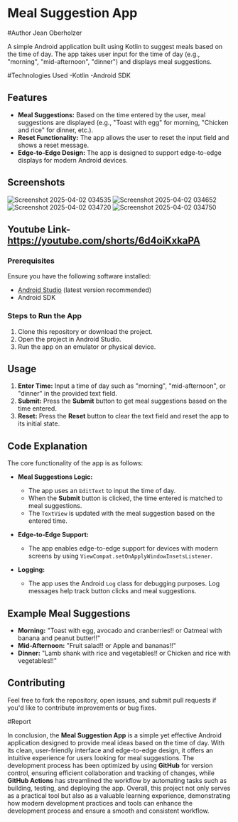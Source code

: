 # Meal Suggestion App

#Author
Jean Oberholzer

A simple Android application built using Kotlin to suggest meals based on the time of day. The app takes user input for the time of day (e.g., "morning", "mid-afternoon", "dinner") and displays meal suggestions.

#Technologies Used
-Kotlin
-Android SDK

## Features

- **Meal Suggestions:** Based on the time entered by the user, meal suggestions are displayed (e.g., "Toast with egg" for morning, "Chicken and rice" for dinner, etc.).
- **Reset Functionality:** The app allows the user to reset the input field and shows a reset message.
- **Edge-to-Edge Design:** The app is designed to support edge-to-edge displays for modern Android devices.
  
## Screenshots
![Screenshot 2025-04-02 034535](https://github.com/user-attachments/assets/a26f6244-9055-4fb6-93e2-f76d53acab27)
![Screenshot 2025-04-02 034652](https://github.com/user-attachments/assets/620d7cd4-a5e5-4e56-a97e-fab76bb31109)
![Screenshot 2025-04-02 034720](https://github.com/user-attachments/assets/e6b145f0-b691-40cf-991d-5d350b09d7ae)
![Screenshot 2025-04-02 034750](https://github.com/user-attachments/assets/472aa819-08b2-41de-96ab-52724b055fe9)


## Youtube Link-https://youtube.com/shorts/6d4oiKxkaPA

### Prerequisites

Ensure you have the following software installed:

- [Android Studio](https://developer.android.com/studio) (latest version recommended)
- Android SDK

### Steps to Run the App

1. Clone this repository or download the project.
2. Open the project in Android Studio.
3. Run the app on an emulator or physical device.

## Usage

1. **Enter Time:** Input a time of day such as "morning", "mid-afternoon", or "dinner" in the provided text field.
2. **Submit:** Press the **Submit** button to get meal suggestions based on the time entered.
3. **Reset:** Press the **Reset** button to clear the text field and reset the app to its initial state.

## Code Explanation

The core functionality of the app is as follows:

- **Meal Suggestions Logic:** 
    - The app uses an `EditText` to input the time of day.
    - When the **Submit** button is clicked, the time entered is matched to meal suggestions.
    - The `TextView` is updated with the meal suggestion based on the entered time.
  
- **Edge-to-Edge Support:**
    - The app enables edge-to-edge support for devices with modern screens by using `ViewCompat.setOnApplyWindowInsetsListener`.

- **Logging:** 
    - The app uses the Android `Log` class for debugging purposes. Log messages help track button clicks and meal suggestions.

## Example Meal Suggestions

- **Morning:** "Toast with egg, avocado and cranberries!! or Oatmeal with banana and peanut butter!!"
- **Mid-Afternoon:** "Fruit salad!! or Apple and bananas!!"
- **Dinner:** "Lamb shank with rice and vegetables!! or Chicken and rice with vegetables!!"

## Contributing

Feel free to fork the repository, open issues, and submit pull requests if you'd like to contribute improvements or bug fixes.



#Report

In conclusion, the **Meal Suggestion App** is a simple yet effective Android application designed to provide meal ideas based on the time of day. With its clean, user-friendly interface and edge-to-edge design, it offers an intuitive experience for users looking for meal suggestions. The development process has been optimized by using **GitHub** for version control, ensuring efficient collaboration and tracking of changes, while **GitHub Actions** has streamlined the workflow by automating tasks such as building, testing, and deploying the app. Overall, this project not only serves as a practical tool but also as a valuable learning experience, demonstrating how modern development practices and tools can enhance the development process and ensure a smooth and consistent workflow.



